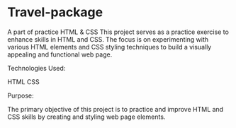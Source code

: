 # Travel-package
A part of practice HTML &amp; CSS
This project serves as a practice exercise to enhance skills in HTML and CSS. The focus is on experimenting with various HTML elements and CSS styling techniques to build a visually appealing and functional web page.

Technologies Used:

HTML
CSS


Purpose:

The primary objective of this project is to practice and improve HTML and CSS skills by creating and styling web page elements.











